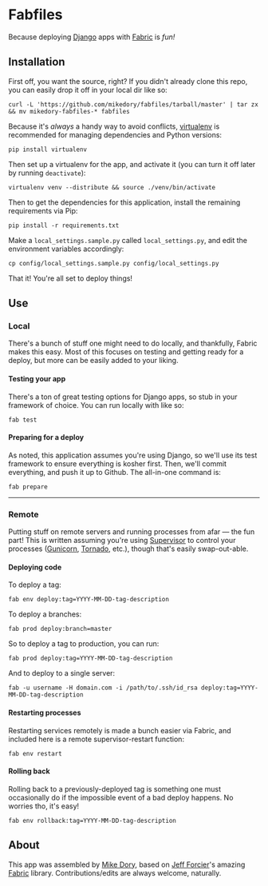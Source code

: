 Fabfiles
========

Because deploying [Django](https://www.djangoproject.com/) apps with [Fabric](http://docs.fabfile.org/) is *fun!*


Installation
------------

First off, you want the source, right?  If you didn't already clone this repo, you can easily drop it off in your local dir like so:

    curl -L 'https://github.com/mikedory/fabfiles/tarball/master' | tar zx && mv mikedory-fabfiles-* fabfiles

Because it's *always* a handy way to avoid conflicts, [virtualenv](http://www.virtualenv.org/) is recommended for managing dependencies and Python versions:

    pip install virtualenv

Then set up a virtualenv for the app, and activate it (you can turn it off later by running `deactivate`):

    virtualenv venv --distribute && source ./venv/bin/activate 

Then to get the dependencies for this application, install the remaining requirements via Pip:

    pip install -r requirements.txt

Make a `local_settings.sample.py` called `local_settings.py`, and edit the environment variables accordingly:

    cp config/local_settings.sample.py config/local_settings.py

That it! You're all set to deploy things!


Use
---

### Local

There's a bunch of stuff one might need to do locally, and thankfully, Fabric makes this easy. Most of this focuses on testing and getting ready for a deploy, but more can be easily added to your liking.


#### Testing your app

There's a ton of great testing options for Django apps, so stub in your framework of choice.  You can run locally with like so:

    fab test


#### Preparing for a deploy

As noted, this application assumes you're using Django, so we'll use its test framework to ensure everything is kosher first.  Then, we'll commit everything, and push it up to Github.  The all-in-one command is:

    fab prepare

---

### Remote

Putting stuff on remote servers and running processes from afar &mdash; the fun part!  This is written assuming you're using [Supervisor](http://supervisord.org/) to control your processes ([Gunicorn](http://gunicorn.org/), [Tornado](http://www.tornadoweb.org/), etc.), though that's easily swap-out-able.


#### Deploying code

To deploy a tag:

    fab env deploy:tag=YYYY-MM-DD-tag-description

To deploy a branches:

    fab prod deploy:branch=master

So to deploy a tag to production, you can run:

    fab prod deploy:tag=YYYY-MM-DD-tag-description

And to deploy to a single server:

    fab -u username -H domain.com -i /path/to/.ssh/id_rsa deploy:tag=YYYY-MM-DD-tag-description


#### Restarting processes 

Restarting services remotely is made a bunch easier via Fabric, and included here is a remote supervisor-restart function:

    fab env restart


#### Rolling back

Rolling back to a previously-deployed tag is something one must occasionally do if the impossible event of a bad deploy happens.  No worries tho, it's easy!

    fab env rollback:tag=YYYY-MM-DD-tag-description


About
-----

This app was assembled by [Mike Dory](https://github.com/mikedory), based on [Jeff Forcier](https://github.com/bitprophet/)'s amazing [Fabric](http://fabfile.org) library. Contributions/edits are always welcome, naturally.
